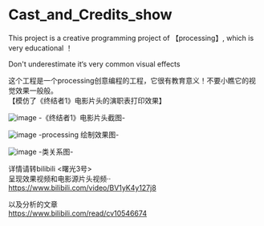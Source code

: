 # Cast_and_Credits_show
This project is a creative programming project of 【processing】, which is very educational ！

Don't underestimate it‘s very common visual effects

这个工程是一个processing创意编程的工程，它很有教育意义！不要小瞧它的视觉效果一般般。  
【模仿了《终结者1》电影片头的演职表打印效果】

![image](https://i0.hdslb.com/bfs/article/d9f523e79d3e72cfef04bf03f2255b13e1122b5b.jpg@1320w_742h.webp)
-《终结者1》电影片头截图-  

![image](https://img-blog.csdnimg.cn/20210331210000521.png)
-processing 绘制效果图-  

![image](https://i0.hdslb.com/bfs/article/e93e000c2a76171fab29ff825d410953a49cfdbc.png@1320w_746h.webp)
-类关系图-

详情请转bilibili <曙光3号>   
呈现效果视频和电影源片头视频·· &#160;&#160;&#160;&#160;&#160;&#160; https://www.bilibili.com/video/BV1yK4y127j8

以及分析的文章&#160;&#160;&#160;&#160;&#160;&#160;&#160;&#160;&#160;&#160;&#160;&#160;&#160;&#160;&#160;&#160;&#160;&#160;&#160;&#160;&#160;&#160;&#160;&#160;&#160;&#160;&#160;&#160;&#160;&#160;&#160;&#160;&#160;&#160; https://www.bilibili.com/read/cv10546674